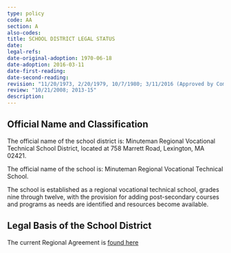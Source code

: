```yaml
---
type: policy
code: AA
section: A
also-codes: 
title: SCHOOL DISTRICT LEGAL STATUS
date: 
legal-refs: 
date-original-adoption: 1970-06-18
date-adoption: 2016-03-11
date-first-reading:
date-second-reading:
revision: "11/20/1973, 2/20/1979, 10/7/1980; 3/11/2016 (Approved by Commissioner of Education)"
review: "10/21/2008; 2013-15"
description: 
---
```


## Official Name and Classification

The official name of the school district is: Minuteman Regional Vocational Technical School District, located at 758 Marrett Road, Lexington, MA 02421.

The official name of the school is: Minuteman Regional Vocational Technical School.

The school is established as a regional vocational technical school, grades nine through twelve, with the provision for adding post-secondary courses and programs as needs are identified and resources become available.

## Legal Basis of the School District

The current Regional Agreement is 
[found here](https://www.minuteman.org/cms/lib/MA01907667/Centricity/Domain/14/DESE%20%20Approval%20of%20Amended%20MM%20RA%20%203.11.16.pdf)
